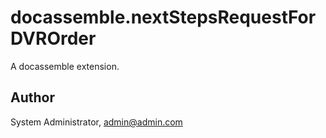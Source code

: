 # docassemble.nextStepsRequestForDVROrder

A docassemble extension.

## Author

System Administrator, admin@admin.com

